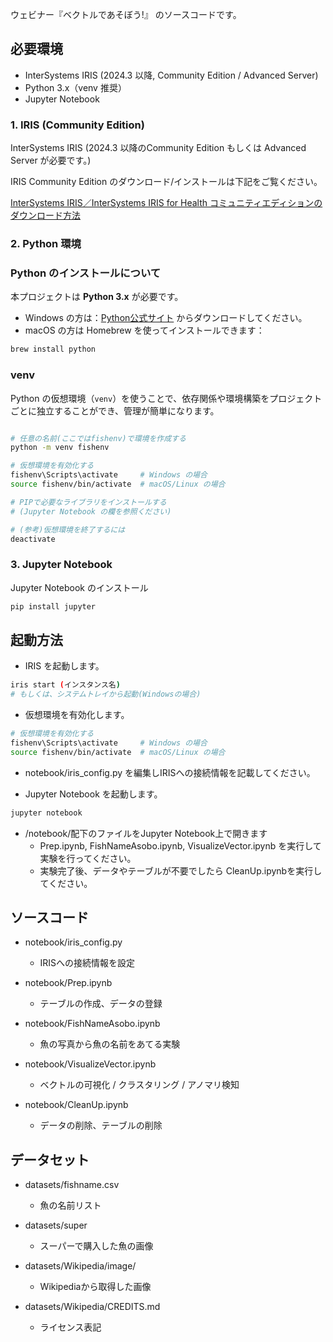 
ウェビナー『ベクトルであそぼう!』 のソースコードです。

## 必要環境

- InterSystems IRIS (2024.3 以降, Community Edition / Advanced Server)
- Python 3.x（venv 推奨）
- Jupyter Notebook


### 1. IRIS (Community Edition)


InterSystems IRIS (2024.3 以降のCommunity Edition もしくは Advanced Server が必要です。)

IRIS Community Edition のダウンロード/インストールは下記をご覧ください。

 [InterSystems IRIS／InterSystems IRIS for Health コミュニティエディションのダウンロード方法](https://jp.community.intersystems.com/post/intersystems-iris%EF%BC%8Fintersystems-iris-health-%E3%82%B3%E3%83%9F%E3%83%A5%E3%83%8B%E3%83%86%E3%82%A3%E3%82%A8%E3%83%87%E3%82%A3%E3%82%B7%E3%83%A7%E3%83%B3%E3%81%AE%E3%83%80%E3%82%A6%E3%83%B3%E3%83%AD%E3%83%BC%E3%83%89%E6%96%B9%E6%B3%95)


### 2. Python 環境

### Python のインストールについて

本プロジェクトは **Python 3.x** が必要です。

- Windows の方は：[Python公式サイト](https://www.python.org/downloads/windows/) からダウンロードしてください。
- macOS の方は Homebrew を使ってインストールできます：

```bash
brew install python
```

### venv

Python の仮想環境（`venv`）を使うことで、依存関係や環境構築をプロジェクトごとに独立することができ、管理が簡単になります。

```bash

# 任意の名前(ここではfishenv)で環境を作成する
python -m venv fishenv

# 仮想環境を有効化する
fishenv\Scripts\activate     # Windows の場合
source fishenv/bin/activate  # macOS/Linux の場合

# PIPで必要なライブラリをインストールする
# (Jupyter Notebook の欄を参照ください)

# (参考)仮想環境を終了するには
deactivate
```

### 3. Jupyter Notebook
Jupyter Notebook のインストール

```bash
pip install jupyter
```

## 起動方法

* IRIS を起動します。
```bash
iris start (インスタンス名)
# もしくは、システムトレイから起動(Windowsの場合)
```

* 仮想環境を有効化します。

```bash
# 仮想環境を有効化する
fishenv\Scripts\activate     # Windows の場合
source fishenv/bin/activate  # macOS/Linux の場合

```
* notebook/iris_config.py を編集しIRISへの接続情報を記載してください。

* Jupyter Notebook を起動します。

```bash
jupyter notebook
```

* /notebook/配下のファイルをJupyter Notebook上で開きます
  * Prep.ipynb, FishNameAsobo.ipynb, VisualizeVector.ipynb を実行して実験を行ってください。
  * 実験完了後、データやテーブルが不要でしたら CleanUp.ipynbを実行してください。

## ソースコード

* notebook/iris_config.py
  * IRISへの接続情報を設定

* notebook/Prep.ipynb
  * テーブルの作成、データの登録

* notebook/FishNameAsobo.ipynb
  * 魚の写真から魚の名前をあてる実験

* notebook/VisualizeVector.ipynb
  * ベクトルの可視化 / クラスタリング / アノマリ検知

* notebook/CleanUp.ipynb
  * データの削除、テーブルの削除

## データセット

* datasets/fishname.csv
  *  魚の名前リスト

* datasets/super
  * スーパーで購入した魚の画像

* datasets/Wikipedia/image/
  * Wikipediaから取得した画像

* datasets/Wikipedia/CREDITS.md
  * ライセンス表記


